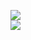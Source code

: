 [![](https://img.shields.io/badge/Made%20With-Github%20Spray-lightgrey.svg?style=for-the-badge&logo=github)](https://github.com/Annihil/github-spray#24420)  
[![](https://i.imgur.com/2DrTn0Z.gif)](https://github.com/Annihil/github-spray)